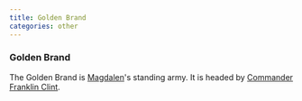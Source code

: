 ```yaml
---
title: Golden Brand
categories: other
---
```


### Golden Brand

The Golden Brand is [Magdalen](Magdalen)'s standing army. It is headed by [Commander Franklin Clint](FranklinClint).

